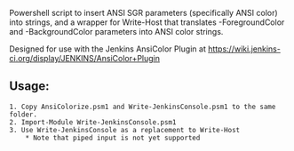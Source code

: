 Powershell script to insert ANSI SGR parameters (specifically ANSI color) into strings, and a wrapper for Write-Host that translates -ForegroundColor and -BackgroundColor parameters into ANSI color strings.

Designed for use with the Jenkins AnsiColor Plugin at https://wiki.jenkins-ci.org/display/JENKINS/AnsiColor+Plugin 

## Usage:
	1. Copy AnsiColorize.psm1 and Write-JenkinsConsole.psm1 to the same folder.
	2. Import-Module Write-JenkinsConsole.psm1
	3. Use Write-JenkinsConsole as a replacement to Write-Host
		* Note that piped input is not yet supported